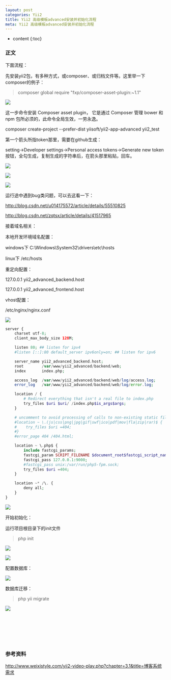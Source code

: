```yaml
---
layout: post
categories: Yii2
title: Yii2 高级模板advanced安装并初始化流程
meta: Yii2 高级模板advanced安装并初始化流程
---
```

* content
{:toc}

### 正文

下面流程：

先安装yii2包，有多种方式，或composer、或归档文件等。这里举一下composer的例子：

> composer global require "fxp/composer-asset-plugin:~1.1"

![](http://s16.sinaimg.cn/mw690/001XbchKzy7eWGPwUwL3f)

这一步命令安装 Composer asset plugin， 它是通过 Composer 管理 bower 和 npm 包所必须的，此命令全局生效，一劳永逸。

composer create-project --prefer-dist yiisoft/yii2-app-advanced yii2_test

第一个箭头所指token那里，需要在github生成：

setting->Developer settings->Personal access tokens->Generate new token按钮，全勾生成，复制生成的字符串后，在箭头那里粘贴，回车。

![](http://s3.sinaimg.cn/mw690/001XbchKzy7eWLgESqe92)

![](http://s4.sinaimg.cn/mw690/001XbchKzy7eWLqIv2rf3)

![](http://s1.sinaimg.cn/mw690/001XbchKzy7eWLtEv1m00)

运行途中遇到bug类问题，可以去这看一下：

<http://blog.csdn.net/u014175572/article/details/55510825>

<http://blog.csdn.net/zqtsx/article/details/41517965>

接着域名相关：

本地开发环境域名配置：

windows下  C:\Windows\System32\drivers\etc\hosts

linux下  /etc/hosts

重定向配置：

127.0.0.1 yii2_advanced_backend.host

127.0.0.1 yii2_advanced_frontend.host

vhost配置：

/etc/nginx/nginx.conf

![](http://s13.sinaimg.cn/mw690/001XbchKzy7ewchcMpe0c)

```php
server {
    charset utf-8;
    client_max_body_size 128M;

    listen 80; ## listen for ipv4
    #listen [::]:80 default_server ipv6only=on; ## listen for ipv6

    server_name yii2_advanced_backend.host;
    root        /var/www/yii2_advanced/backend/web;
    index       index.php;

    access_log  /var/www/yii2_advanced/backend/web/log/access.log;
    error_log   /var/www/yii2_advanced/backend/web/log/error.log;

    location / {
        # Redirect everything that isn't a real file to index.php
        try_files $uri $uri/ /index.php$is_args$args;
    }

    # uncomment to avoid processing of calls to non-existing static files by Yii
    #location ~ \.(js|css|png|jpg|gif|swf|ico|pdf|mov|fla|zip|rar)$ {
    #    try_files $uri =404;
    #}
    #error_page 404 /404.html;

    location ~ \.php$ {
        include fastcgi_params;
        fastcgi_param SCRIPT_FILENAME $document_root$fastcgi_script_name;
        fastcgi_pass 127.0.0.1:9000;
        #fastcgi_pass unix:/var/run/php5-fpm.sock;
        try_files $uri =404;
    }

    location ~* /\. {
        deny all;
    }
}
```

![](http://s6.sinaimg.cn/mw690/001XbchKzy7ewctHIP305)

开始初始化：

运行项目根目录下的init文件

> php init

![](http://s4.sinaimg.cn/mw690/001XbchKzy7ewcFnZjJ13)

![](http://s1.sinaimg.cn/mw690/001XbchKzy7ewcHkURq60)

配置数据库：

![](http://s2.sinaimg.cn/mw690/001XbchKzy7ewcTyNlnd1)

数据库迁移：

> php yii migrate

![](http://s9.sinaimg.cn/mw690/001XbchKzy7ewd4uhra88)




<br/><br/><br/><br/><br/>
### 参考资料 

<http://www.weixistyle.com/yii2-video-play.php?chapter=3.1&title=博客系统需求>

